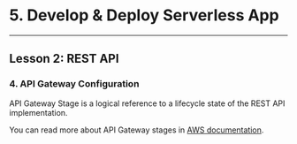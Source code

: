 # 5. Develop & Deploy Serverless App
___

## Lesson 2: REST API

### 4. API Gateway Configuration





API Gateway Stage is a logical reference to a lifecycle state of the REST API implementation.

You can read more about API Gateway stages in [AWS documentation](https://docs.aws.amazon.com/apigateway/latest/developerguide/set-up-stages.html).